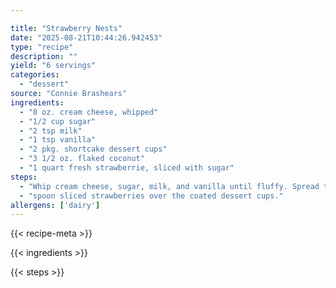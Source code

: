 ```yaml
---

title: "Strawberry Nests"
date: "2025-08-21T10:44:26.942453"
type: "recipe"
description: ""
yield: "6 servings"
categories:
  - "dessert"
source: "Connie Brashears"
ingredients:
  - "8 oz. cream cheese, whipped"
  - "1/2 cup sugar"
  - "2 tsp milk"
  - "1 tsp vanilla"
  - "2 pkg. shortcake dessert cups"
  - "3 1/2 oz. flaked coconut"
  - "1 quart fresh strawberrie, sliced with sugar"
steps:
  - "Whip cream cheese, sugar, milk, and vanilla until fluffy. Spread this mixture on each shortcake cup as a frosting. Coat each cupcake with coconut and place on dessert dish. Refrigerate. To serve,"
  - "spoon sliced strawberries over the coated dessert cups."
allergens: ['dairy']
---
```


{{< recipe-meta >}}

{{< ingredients >}}

{{< steps >}}
